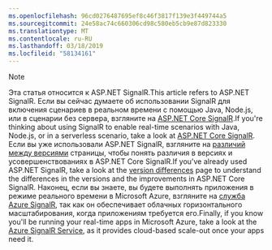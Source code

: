 ```yaml
---
ms.openlocfilehash: 96cd0276487695ef8c46f3817f139e3f449744a5
ms.sourcegitcommit: 24e58ac74c660306cd98c580eb5cb9e87d823330
ms.translationtype: MT
ms.contentlocale: ru-RU
ms.lasthandoff: 03/18/2019
ms.locfileid: "58134161"
---
```

> [!NOTE]
> <span data-ttu-id="4ae4f-101">Эта статья относится к ASP.NET SignalR.</span><span class="sxs-lookup"><span data-stu-id="4ae4f-101">This article refers to ASP.NET SignalR.</span></span> <span data-ttu-id="4ae4f-102">Если вы сейчас думаете об использовании SignalR для включения сценариев в реальном времени с помощью Java, Node.js, или в сценарии без сервера, взгляните на [ASP.NET Core SignalR](/aspnet/core/signalr/introduction).</span><span class="sxs-lookup"><span data-stu-id="4ae4f-102">If you're thinking about using SignalR to enable real-time scenarios with Java, Node.js, or in a serverless scenario, take a look at [ASP.NET Core SignalR](/aspnet/core/signalr/introduction).</span></span> <span data-ttu-id="4ae4f-103">Если вы уже использовали ASP.NET SignalR, взгляните на [различий между версиями](/aspnet/core/signalr/version-differences) страницы, чтобы понять различия в версиях и усовершенствованиях в ASP.NET Core SignalR.</span><span class="sxs-lookup"><span data-stu-id="4ae4f-103">If you've already used ASP.NET SignalR, take a look at the [version differences](/aspnet/core/signalr/version-differences) page to understand the differences in the versions and the improvements in ASP.NET Core SignalR.</span></span> <span data-ttu-id="4ae4f-104">Наконец, если вы знаете, вы будете выполнять приложения в режиме реального времени в Microsoft Azure, взгляните на [служба Azure SignalR](/azure/azure-signalr/signalr-overview), так как он обеспечивает облачных горизонтального масштабирования, когда приложениям требуется его.</span><span class="sxs-lookup"><span data-stu-id="4ae4f-104">Finally, if you know you'll be running your real-time apps in Microsoft Azure, take a look at the [Azure SignalR Service](/azure/azure-signalr/signalr-overview), as it provides cloud-based scale-out once your apps need it.</span></span>
